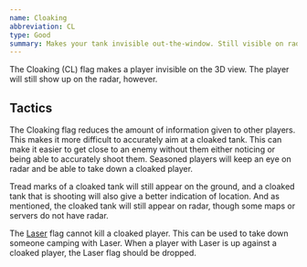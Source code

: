 ```yaml
---
name: Cloaking
abbreviation: CL
type: Good
summary: Makes your tank invisible out-the-window. Still visible on radar.
---
```


The Cloaking (CL) flag makes a player invisible on the 3D view. The player will still show up on the radar, however.

## Tactics

The Cloaking flag reduces the amount of information given to other players. This makes it more difficult to accurately aim at a cloaked tank. This can make it easier to get close to an enemy without them either noticing or being able to accurately shoot them. Seasoned players will keep an eye on radar and be able to take down a cloaked player.

Tread marks of a cloaked tank will still appear on the ground, and a cloaked tank that is shooting will also give a better indication of location. And as mentioned, the cloaked tank will still appear on radar, though some maps or servers do not have radar.

The [Laser](../laser/) flag cannot kill a cloaked player. This can be used to take down someone camping with Laser. When a player with Laser is up against a cloaked player, the Laser flag should be dropped.
